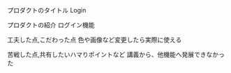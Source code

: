 プロダクトのタイトル
Login

プロダクトの紹介
ログイン機能

工夫した点,こだわった点
色や画像など変更したら実際に使える

苦戦した点,共有したいハマりポイントなど
講義から、他機能へ発展できなかった
